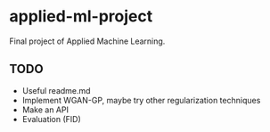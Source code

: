 # applied-ml-project
Final project of Applied Machine Learning.

## TODO

- Useful readme.md
- Implement WGAN-GP, maybe try other regularization techniques
- Make an API
- Evaluation (FID)
